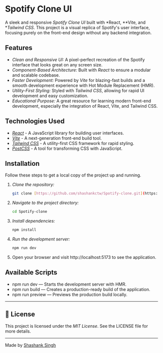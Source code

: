 # Spotify Clone UI

A sleek and responsive *Spotify Clone UI* built with *React, **Vite, and **Tailwind CSS*. This project is a visual replica of Spotify's user interface, focusing purely on the front-end design without any backend integration.

##  Features

* *Clean and Responsive UI:* A pixel-perfect recreation of the Spotify interface that looks great on any screen size.
* *Component-Based Architecture:* Built with *React* to ensure a modular and scalable codebase.
* *Faster Development:* Powered by *Vite* for blazing-fast builds and a smooth development experience with Hot Module Replacement (HMR).
* *Utility-First Styling:* Styled with *Tailwind CSS*, allowing for rapid UI development and easy customization.
* *Educational Purpose:* A great resource for learning modern front-end development, especially the integration of React, Vite, and Tailwind CSS.

##  Technologies Used

* [*React*](https://reactjs.org/) - A JavaScript library for building user interfaces.
* [*Vite*](https://vitejs.dev/) - A next-generation front-end build tool.
* [*Tailwind CSS*](https://tailwindcss.com/) - A utility-first CSS framework for rapid styling.
* [*PostCSS*](https://postcss.org/) - A tool for transforming CSS with JavaScript.

##  Installation

Follow these steps to get a local copy of the project up and running.

1.  *Clone the repository:*
    ```bash
    git clone [https://github.com/shashankctw/Spotify-clone.git](https://github.com/shashankctw/Spotify-clone.git)
    
3.  *Navigate to the project directory:*
    ```bash
    cd Spotify-clone
    
4.  *Install dependencies:*
    ```bash
    npm install
    
5.  *Run the development server:*
    ```bash
    npm run dev
    
6.  Open your browser and visit http://localhost:5173 to see the application.

##  Available Scripts

* npm run dev — Starts the development server with HMR.
* npm run build — Creates a production-ready build of the application.
* npm run preview — Previews the production build locally.

---

## 📄 License

This project is licensed under the *MIT License*. See the LICENSE file for more details.

---

Made by [Shashank Singh](https://github.com/shashankctw)
